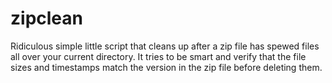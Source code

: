 zipclean
========

Ridiculous simple little script that cleans up after a zip file has spewed files all over your current directory.
It tries to be smart and verify that the file sizes and timestamps match the version in the zip file before
deleting them.
